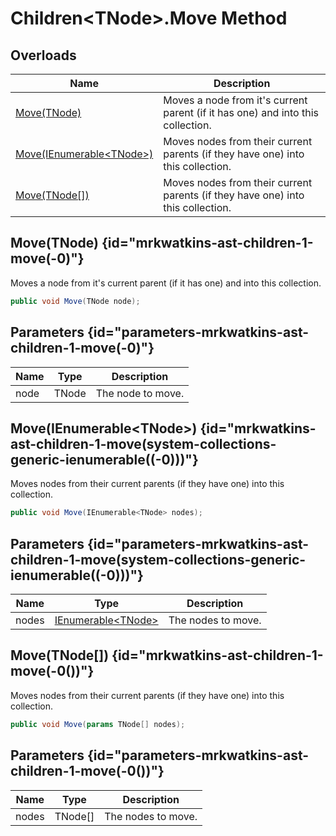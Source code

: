 # Children&lt;TNode&gt;.Move Method
## Overloads

| Name | Description |
| ---- | ----------- |
| [Move(TNode)](MrKWatkins.Ast.Children-1.Move.md#mrkwatkins-ast-children-1-move(-0)) | Moves a node from it&#39;s current parent (if it has one) and into this collection. |
| [Move(IEnumerable&lt;TNode&gt;)](MrKWatkins.Ast.Children-1.Move.md#mrkwatkins-ast-children-1-move(system-collections-generic-ienumerable((-0)))) | Moves nodes from their current parents (if they have one) into this collection. |
| [Move(TNode\[\])](MrKWatkins.Ast.Children-1.Move.md#mrkwatkins-ast-children-1-move(-0())) | Moves nodes from their current parents (if they have one) into this collection. |

## Move(TNode) {id="mrkwatkins-ast-children-1-move(-0)"}

Moves a node from it&#39;s current parent (if it has one) and into this collection.

```c#
public void Move(TNode node);
```

## Parameters {id="parameters-mrkwatkins-ast-children-1-move(-0)"}

| Name | Type | Description |
| ---- | ---- | ----------- |
| node | TNode | The node to move. |

## Move(IEnumerable&lt;TNode&gt;) {id="mrkwatkins-ast-children-1-move(system-collections-generic-ienumerable((-0)))"}

Moves nodes from their current parents (if they have one) into this collection.

```c#
public void Move(IEnumerable<TNode> nodes);
```

## Parameters {id="parameters-mrkwatkins-ast-children-1-move(system-collections-generic-ienumerable((-0)))"}

| Name | Type | Description |
| ---- | ---- | ----------- |
| nodes | [IEnumerable&lt;TNode&gt;](https://learn.microsoft.com/en-gb/dotnet/api/System.Collections.Generic.IEnumerable-1) | The nodes to move. |

## Move(TNode\[\]) {id="mrkwatkins-ast-children-1-move(-0())"}

Moves nodes from their current parents (if they have one) into this collection.

```c#
public void Move(params TNode[] nodes);
```

## Parameters {id="parameters-mrkwatkins-ast-children-1-move(-0())"}

| Name | Type | Description |
| ---- | ---- | ----------- |
| nodes | TNode\[\] | The nodes to move. |

